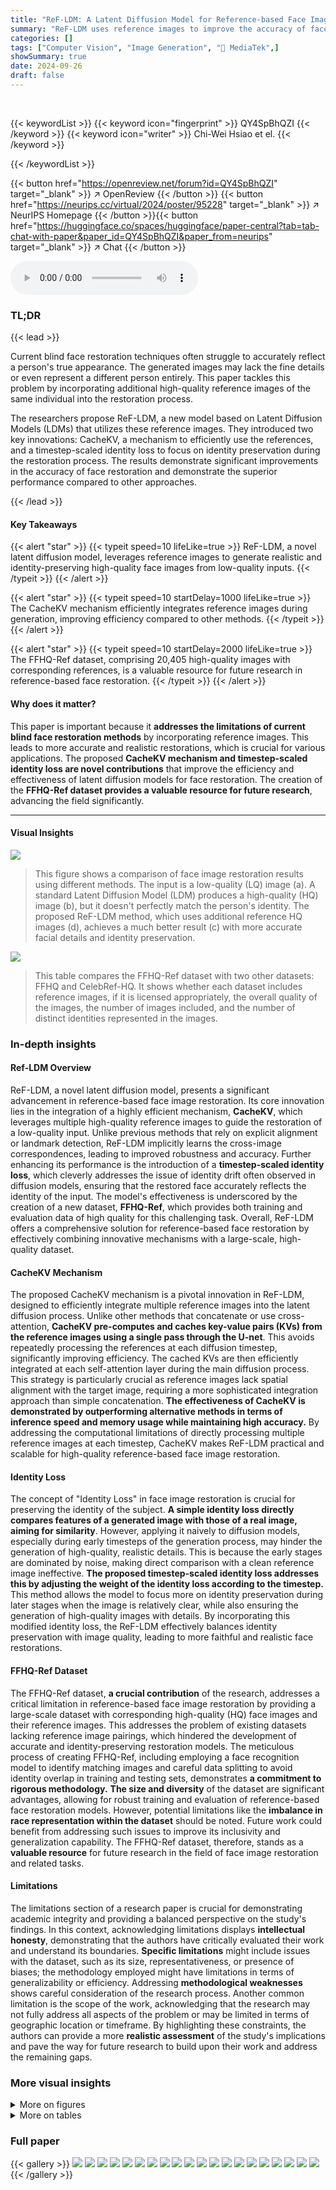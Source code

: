 ```yaml
---
title: "ReF-LDM: A Latent Diffusion Model for Reference-based Face Image Restoration"
summary: "ReF-LDM uses reference images to improve the accuracy of face image restoration, achieving high-quality results faithful to the subject's true appearance."
categories: []
tags: ["Computer Vision", "Image Generation", "🏢 MediaTek",]
showSummary: true
date: 2024-09-26
draft: false
---
```


<br>

{{< keywordList >}}
{{< keyword icon="fingerprint" >}} QY4SpBhQZI {{< /keyword >}}
{{< keyword icon="writer" >}} Chi-Wei Hsiao et el. {{< /keyword >}}
 
{{< /keywordList >}}

{{< button href="https://openreview.net/forum?id=QY4SpBhQZI" target="_blank" >}}
↗ OpenReview
{{< /button >}}
{{< button href="https://neurips.cc/virtual/2024/poster/95228" target="_blank" >}}
↗ NeurIPS Homepage
{{< /button >}}{{< button href="https://huggingface.co/spaces/huggingface/paper-central?tab=tab-chat-with-paper&paper_id=QY4SpBhQZI&paper_from=neurips" target="_blank" >}}
↗ Chat
{{< /button >}}



<audio controls>
    <source src="https://ai-paper-reviewer.com/QY4SpBhQZI/podcast.wav" type="audio/wav">
    Your browser does not support the audio element.
</audio>


### TL;DR


{{< lead >}}

Current blind face restoration techniques often struggle to accurately reflect a person's true appearance.  The generated images may lack the fine details or even represent a different person entirely. This paper tackles this problem by incorporating additional high-quality reference images of the same individual into the restoration process.

The researchers propose ReF-LDM, a new model based on Latent Diffusion Models (LDMs) that utilizes these reference images.  They introduced two key innovations: CacheKV, a mechanism to efficiently use the references, and a timestep-scaled identity loss to focus on identity preservation during the restoration process.  The results demonstrate significant improvements in the accuracy of face restoration and demonstrate the superior performance compared to other approaches.

{{< /lead >}}


#### Key Takeaways

{{< alert "star" >}}
{{< typeit speed=10 lifeLike=true >}} ReF-LDM, a novel latent diffusion model, leverages reference images to generate realistic and identity-preserving high-quality face images from low-quality inputs. {{< /typeit >}}
{{< /alert >}}

{{< alert "star" >}}
{{< typeit speed=10 startDelay=1000 lifeLike=true >}} The CacheKV mechanism efficiently integrates reference images during generation, improving efficiency compared to other methods. {{< /typeit >}}
{{< /alert >}}

{{< alert "star" >}}
{{< typeit speed=10 startDelay=2000 lifeLike=true >}} The FFHQ-Ref dataset, comprising 20,405 high-quality images with corresponding references, is a valuable resource for future research in reference-based face restoration. {{< /typeit >}}
{{< /alert >}}

#### Why does it matter?
This paper is important because it **addresses the limitations of current blind face restoration methods** by incorporating reference images. This leads to more accurate and realistic restorations, which is crucial for various applications.  The proposed **CacheKV mechanism and timestep-scaled identity loss are novel contributions** that improve the efficiency and effectiveness of latent diffusion models for face restoration. The creation of the **FFHQ-Ref dataset provides a valuable resource for future research**, advancing the field significantly.

------
#### Visual Insights



![](https://ai-paper-reviewer.com/QY4SpBhQZI/figures_1_1.jpg)

> This figure shows a comparison of face image restoration results using different methods.  The input is a low-quality (LQ) image (a). A standard Latent Diffusion Model (LDM) produces a high-quality (HQ) image (b), but it doesn't perfectly match the person's identity. The proposed ReF-LDM method, which uses additional reference HQ images (d), achieves a much better result (c) with more accurate facial details and identity preservation.





![](https://ai-paper-reviewer.com/QY4SpBhQZI/tables_6_1.jpg)

> This table compares the FFHQ-Ref dataset with two other datasets: FFHQ and CelebRef-HQ.  It shows whether each dataset includes reference images, if it is licensed appropriately, the overall quality of the images, the number of images included, and the number of distinct identities represented in the images.





### In-depth insights


#### Ref-LDM Overview
ReF-LDM, a novel latent diffusion model, presents a significant advancement in reference-based face image restoration.  Its core innovation lies in the integration of a highly efficient mechanism, **CacheKV**, which leverages multiple high-quality reference images to guide the restoration of a low-quality input.  Unlike previous methods that rely on explicit alignment or landmark detection, ReF-LDM implicitly learns the cross-image correspondences, leading to improved robustness and accuracy. Further enhancing its performance is the introduction of a **timestep-scaled identity loss**, which cleverly addresses the issue of identity drift often observed in diffusion models, ensuring that the restored face accurately reflects the identity of the input.  The model's effectiveness is underscored by the creation of a new dataset, **FFHQ-Ref**, which provides both training and evaluation data of high quality for this challenging task.  Overall, ReF-LDM offers a comprehensive solution for reference-based face restoration by effectively combining innovative mechanisms with a large-scale, high-quality dataset.

#### CacheKV Mechanism
The proposed CacheKV mechanism is a pivotal innovation in ReF-LDM, designed to efficiently integrate multiple reference images into the latent diffusion process.  Unlike other methods that concatenate or use cross-attention, **CacheKV pre-computes and caches key-value pairs (KVs) from the reference images using a single pass through the U-net**.  This avoids repeatedly processing the references at each diffusion timestep, significantly improving efficiency.  The cached KVs are then efficiently integrated at each self-attention layer during the main diffusion process. This strategy is particularly crucial as reference images lack spatial alignment with the target image, requiring a more sophisticated integration approach than simple concatenation.  **The effectiveness of CacheKV is demonstrated by outperforming alternative methods in terms of inference speed and memory usage while maintaining high accuracy.** By addressing the computational limitations of directly processing multiple reference images at each timestep, CacheKV makes ReF-LDM practical and scalable for high-quality reference-based face image restoration.

#### Identity Loss
The concept of "Identity Loss" in face image restoration is crucial for preserving the identity of the subject.  **A simple identity loss directly compares features of a generated image with those of a real image, aiming for similarity**. However, applying it naively to diffusion models, especially during early timesteps of the generation process, may hinder the generation of high-quality, realistic details. This is because the early stages are dominated by noise, making direct comparison with a clean reference image ineffective.  **The proposed timestep-scaled identity loss addresses this by adjusting the weight of the identity loss according to the timestep.** This method allows the model to focus more on identity preservation during later stages when the image is relatively clear, while also ensuring the generation of high-quality images with details. By incorporating this modified identity loss, the ReF-LDM effectively balances identity preservation with image quality, leading to more faithful and realistic face restorations.

#### FFHQ-Ref Dataset
The FFHQ-Ref dataset, **a crucial contribution** of the research, addresses a critical limitation in reference-based face image restoration by providing a large-scale dataset with corresponding high-quality (HQ) face images and their reference images.  This addresses the problem of existing datasets lacking reference image pairings, which hindered the development of accurate and identity-preserving restoration models. The meticulous process of creating FFHQ-Ref, including employing a face recognition model to identify matching images and careful data splitting to avoid identity overlap in training and testing sets, demonstrates **a commitment to rigorous methodology.**  **The size and diversity** of the dataset are significant advantages,  allowing for robust training and evaluation of reference-based face restoration models.  However, potential limitations like the **imbalance in race representation within the dataset** should be noted. Future work could benefit from addressing such issues to improve its inclusivity and generalization capability.  The FFHQ-Ref dataset, therefore, stands as a **valuable resource** for future research in the field of face image restoration and related tasks.

#### Limitations
The limitations section of a research paper is crucial for demonstrating academic integrity and providing a balanced perspective on the study's findings.  In this context, acknowledging limitations displays **intellectual honesty**, demonstrating that the authors have critically evaluated their work and understand its boundaries.  **Specific limitations** might include issues with the dataset, such as its size, representativeness, or presence of biases; the methodology employed might have limitations in terms of generalizability or efficiency.  Addressing **methodological weaknesses** shows careful consideration of the research process.  Another common limitation is the scope of the work, acknowledging that the research may not fully address all aspects of the problem or may be limited in terms of geographic location or timeframe.  By highlighting these constraints, the authors can provide a more **realistic assessment** of the study's implications and pave the way for future research to build upon their work and address the remaining gaps.


### More visual insights

<details>
<summary>More on figures
</summary>


![](https://ai-paper-reviewer.com/QY4SpBhQZI/figures_2_1.jpg)

> This figure illustrates the architecture of the ReF-LDM model, which consists of a main denoising process (using a U-net) and a CacheKV mechanism for efficiently integrating multiple reference images. The model takes a low-quality (LQ) input image and several high-quality (HQ) reference images as input and generates a high-quality (HQ) output image. The CacheKV mechanism stores key-value pairs extracted from the reference images to avoid redundant computations. The model uses a classic LDM loss and a timestep-scaled identity loss during training.


![](https://ai-paper-reviewer.com/QY4SpBhQZI/figures_4_1.jpg)

> This figure compares four different methods for integrating reference images into a diffusion model for image generation.  (a) Channel-concatenation simply concatenates the reference image features with the main input features along the channel dimension. (b) Cross-attention uses a cross-attention mechanism to relate the reference and main features, but this is done at every timestep, which is computationally expensive. (c) Spatial-concatenation concatenates the features spatially, increasing computational cost, but more effectively leveraging the spatial alignment. (d) CacheKV (the authors' method) caches the reference image features using the same U-net only once, then uses them repeatedly in each timestep, significantly increasing efficiency without compromising results.


![](https://ai-paper-reviewer.com/QY4SpBhQZI/figures_7_1.jpg)

> This figure shows the visual comparison of the results of three different training settings: without identity loss (LLDM), with naive identity loss (LLDM + LID), and with the proposed timestep-scaled identity loss (LLDM + Ltime ID). The input LQ image is severely blurred. The LLDM result shows a blurry image with missing details.  The (LLDM + LID) result shows a relatively clear image, but it has some artifacts. The (LLDM + Ltime ID) result shows a high-quality image that is similar to the ground truth image.


![](https://ai-paper-reviewer.com/QY4SpBhQZI/figures_9_1.jpg)

> This figure shows a qualitative comparison of the proposed ReF-LDM model against several state-of-the-art methods for reference-based face image restoration.  Three examples are shown, each with varying levels of degradation (FFHQ-Ref-Severe, FFHQ-Ref-Moderate, and CelebA-Test-Ref). For each example, the input low-quality (LQ) image is displayed, along with the ground truth (GT) image and the results from CodeFormer, DMDNet, LDM, and ReF-LDM. This allows for a visual comparison of the different methods' ability to reconstruct high-quality images that accurately reflect the individual's facial identity. 


![](https://ai-paper-reviewer.com/QY4SpBhQZI/figures_13_1.jpg)

> This figure shows a comparison of face image restoration results using different methods.  The input is a low-quality (LQ) face image. A standard Latent Diffusion Model (LDM) is used for restoration, which produces a high-quality (HQ) result but one that may not accurately reflect the subject's identity.  The authors' proposed method, ReF-LDM, uses additional high-quality reference images as input, to improve the accuracy of the restored identity. The figure visually demonstrates that ReF-LDM is able to generate higher-quality images that are more faithful to the individual's actual appearance.


![](https://ai-paper-reviewer.com/QY4SpBhQZI/figures_13_2.jpg)

> This figure shows examples of images from the CelebRef-HQ dataset that have issues with image quality.  The issues include mirror padding artifacts around the edges of the faces and watermarks overlaying parts of the image.  These artifacts reduce the quality of the images and demonstrate a limitation of this dataset for face restoration tasks.


![](https://ai-paper-reviewer.com/QY4SpBhQZI/figures_14_1.jpg)

> This figure shows the distribution of the number of reference images per image in the FFHQ-Ref dataset, which is used for training and testing the ReF-LDM model.  The figure is broken down into three subfigures, one for each split of the data: (a) Training set, (b) Validation set, and (c) Test set. Each subfigure displays a histogram showing the frequency of images with a specific number of reference images. The x-axis represents the number of reference images (1-9, 9+), and the y-axis shows the count of images with that many reference images.  The histograms provide an understanding of the distribution of reference images, highlighting which numbers of references are most common in each dataset split. This information is important because the ReF-LDM model uses multiple reference images for face image restoration, and the distribution of reference images in the dataset can influence the training and performance of the model.


![](https://ai-paper-reviewer.com/QY4SpBhQZI/figures_14_2.jpg)

> This figure shows a comparison of face image restoration results using a standard Latent Diffusion Model (LDM) and the proposed ReF-LDM.  The input is a low-quality (LQ) image (a). The standard LDM produces a high-quality (HQ) image (b), but it may not accurately reflect the person's true appearance.  In contrast, ReF-LDM uses additional HQ reference images (d) to generate a restored HQ image (c) that is more faithful to the original person's identity.


![](https://ai-paper-reviewer.com/QY4SpBhQZI/figures_14_3.jpg)

> This figure demonstrates the effectiveness of ReF-LDM, a reference-based face image restoration model. It shows that while a standard LDM can generate a high-quality image from a low-quality input, it may not accurately reflect the person's true appearance.  By incorporating additional high-quality reference images, ReF-LDM achieves more accurate and faithful restoration of facial features.


![](https://ai-paper-reviewer.com/QY4SpBhQZI/figures_15_1.jpg)

> This figure demonstrates the effectiveness of the proposed ReF-LDM model in restoring high-quality face images from low-quality inputs. It shows a comparison between a standard LDM approach and the ReF-LDM approach, highlighting how the inclusion of reference images significantly improves the accuracy and fidelity of the restored image. The reference images provide additional information about the person's appearance, enabling the ReF-LDM to reconstruct a more accurate and realistic image compared to the LDM which only uses the low-quality image.


![](https://ai-paper-reviewer.com/QY4SpBhQZI/figures_15_2.jpg)

> This figure shows a comparison of face image restoration results using a Latent Diffusion Model (LDM) and the proposed ReF-LDM.  The input is a low-quality (LQ) image (a).  A standard LDM produces a high-quality (HQ) image (b), but the result may not accurately reflect the person's identity.  ReF-LDM incorporates multiple HQ reference images (d) to improve the restoration, producing a result (c) that is both high-quality and preserves the identity more faithfully.


![](https://ai-paper-reviewer.com/QY4SpBhQZI/figures_16_1.jpg)

> This figure shows a qualitative comparison of face image restoration results from different methods: input low-quality (LQ) image, ground truth (GT), CodeFormer, DMDNet, LDM (Latent Diffusion Model), and ReF-LDM (the proposed method).  The comparison is done across three different datasets: FFHQ-Ref-Severe, FFHQ-Ref-Moderate, and CelebA-Test-Ref, representing varying levels of image degradation. Each row shows the results for a different input image, illustrating the strengths and weaknesses of each method in restoring detail, preserving identity, and handling different levels of image noise and corruption.


![](https://ai-paper-reviewer.com/QY4SpBhQZI/figures_16_2.jpg)

> This figure presents a qualitative comparison of face image restoration results using different methods.  The top row shows an example from the FFHQ-Ref-Severe dataset, the middle row from the FFHQ-Ref-Moderate dataset, and the bottom row from the CelebA-Test-Ref dataset. For each dataset, the image sequence shows (from left to right): the low-quality (LQ) input image, the ground truth (GT) high-quality image, and the results generated by CodeFormer, DMDNet, a standard Latent Diffusion Model (LDM), and the proposed ReF-LDM.  The comparison highlights ReF-LDM's ability to better preserve the facial identity and produce more realistic high-quality images compared to other methods.


![](https://ai-paper-reviewer.com/QY4SpBhQZI/figures_16_3.jpg)

> This figure compares the image restoration results of different methods including ReF-LDM, CodeFormer, DMDNet, and LDM on three different datasets with varying degradation levels.  It visually demonstrates ReF-LDM's superior ability to restore high-quality images that are both realistic and maintain facial identity compared to other methods, especially in cases of severe degradation.  The top row shows examples from the FFHQ-Ref-Severe dataset; the middle row shows examples from the FFHQ-Ref-Moderate dataset; and the bottom row shows examples from the CelebA-Test-Ref dataset.


![](https://ai-paper-reviewer.com/QY4SpBhQZI/figures_17_1.jpg)

> This figure demonstrates the core idea of the paper by comparing the results of a standard Latent Diffusion Model (LDM) and the proposed ReF-LDM on face image restoration.  It shows that while a regular LDM can generate a high-quality image from a low-quality input, it might not accurately reflect the person's true facial identity. In contrast, ReF-LDM, by incorporating additional high-quality reference images of the same person, produces a restored image that is both high-quality and accurately represents the individual's identity.


</details>




<details>
<summary>More on tables
</summary>


![](https://ai-paper-reviewer.com/QY4SpBhQZI/tables_7_1.jpg)
> This table compares the performance of four different mechanisms for integrating reference images into the diffusion denoising process: Channel-concatenation, Cross-attention, Spatial-concatenation, and the proposed CacheKV.  The comparison is based on several metrics: identity similarity (IDS), natural image quality evaluator (NIQE), learned perceptual image patch similarity (LPIPS), inference time, and GPU memory usage. The results show that CacheKV significantly outperforms the other methods in terms of IDS, while maintaining comparable efficiency in inference time and memory usage.

![](https://ai-paper-reviewer.com/QY4SpBhQZI/tables_7_2.jpg)
> This table presents the ablation study results for the timestep-scaled identity loss. It compares three different loss settings: using only the classic LDM loss, adding a naive identity loss, and adding the proposed timestep-scaled identity loss. The results are evaluated using the Identity Similarity (IDS) metric and the Natural Image Quality Evaluator (NIQE) metric. The table shows that the timestep-scaled identity loss improves the identity similarity without sacrificing image quality.

![](https://ai-paper-reviewer.com/QY4SpBhQZI/tables_7_3.jpg)
> This table presents the results of an ablation study on different scaling factors for the identity loss in the ReF-LDM model.  The identity loss is designed to improve the model's ability to accurately represent the identity of the subject in the generated image.  The study compares three different scaling factors: √αt, 1t<100, and 1t<500. The results show the impact of each scaling factor on the identity similarity (IDS) and Natural Image Quality Evaluator (NIQE) scores.  A lower NIQE score indicates better image quality.

![](https://ai-paper-reviewer.com/QY4SpBhQZI/tables_8_1.jpg)
> This table shows the impact of the number of reference images on the image quality.  As the number of reference images increases, both the identity similarity (IDS) and the perceptual similarity (LPIPS) improve, indicating better restoration results.

![](https://ai-paper-reviewer.com/QY4SpBhQZI/tables_8_2.jpg)
> This table shows the inference time taken by the ReF-LDM model with different numbers of reference images used. The inference time is measured on two different GPUs: GTX 1080 and RTX 3090. As the number of reference images increases, the inference time also increases significantly. When using 8 reference images, the model runs out of memory on the GTX 1080 GPU.

![](https://ai-paper-reviewer.com/QY4SpBhQZI/tables_8_3.jpg)
> This table compares the performance of ReF-LDM against several state-of-the-art methods on three benchmark datasets: FFHQ-Ref-Severe, FFHQ-Ref-Moderate, and CelebA-Test-Ref.  The metrics used for comparison are IDS (Identity Similarity), fLPIPS (face-region Learned Perceptual Image Patch Similarity), LPIPS (Learned Perceptual Image Patch Similarity), and FID (Fréchet Inception Distance).  The table highlights the superior performance of ReF-LDM in terms of identity preservation, particularly on the more challenging FFHQ-Ref-Severe dataset.  It also indicates potential data leakage issues in some competing methods, suggesting a possible reason for their lower performance relative to ReF-LDM.

</details>




### Full paper

{{< gallery >}}
<img src="https://ai-paper-reviewer.com/QY4SpBhQZI/1.png" class="grid-w50 md:grid-w33 xl:grid-w25" />
<img src="https://ai-paper-reviewer.com/QY4SpBhQZI/2.png" class="grid-w50 md:grid-w33 xl:grid-w25" />
<img src="https://ai-paper-reviewer.com/QY4SpBhQZI/3.png" class="grid-w50 md:grid-w33 xl:grid-w25" />
<img src="https://ai-paper-reviewer.com/QY4SpBhQZI/4.png" class="grid-w50 md:grid-w33 xl:grid-w25" />
<img src="https://ai-paper-reviewer.com/QY4SpBhQZI/5.png" class="grid-w50 md:grid-w33 xl:grid-w25" />
<img src="https://ai-paper-reviewer.com/QY4SpBhQZI/6.png" class="grid-w50 md:grid-w33 xl:grid-w25" />
<img src="https://ai-paper-reviewer.com/QY4SpBhQZI/7.png" class="grid-w50 md:grid-w33 xl:grid-w25" />
<img src="https://ai-paper-reviewer.com/QY4SpBhQZI/8.png" class="grid-w50 md:grid-w33 xl:grid-w25" />
<img src="https://ai-paper-reviewer.com/QY4SpBhQZI/9.png" class="grid-w50 md:grid-w33 xl:grid-w25" />
<img src="https://ai-paper-reviewer.com/QY4SpBhQZI/10.png" class="grid-w50 md:grid-w33 xl:grid-w25" />
<img src="https://ai-paper-reviewer.com/QY4SpBhQZI/11.png" class="grid-w50 md:grid-w33 xl:grid-w25" />
<img src="https://ai-paper-reviewer.com/QY4SpBhQZI/12.png" class="grid-w50 md:grid-w33 xl:grid-w25" />
<img src="https://ai-paper-reviewer.com/QY4SpBhQZI/13.png" class="grid-w50 md:grid-w33 xl:grid-w25" />
<img src="https://ai-paper-reviewer.com/QY4SpBhQZI/14.png" class="grid-w50 md:grid-w33 xl:grid-w25" />
<img src="https://ai-paper-reviewer.com/QY4SpBhQZI/15.png" class="grid-w50 md:grid-w33 xl:grid-w25" />
<img src="https://ai-paper-reviewer.com/QY4SpBhQZI/16.png" class="grid-w50 md:grid-w33 xl:grid-w25" />
<img src="https://ai-paper-reviewer.com/QY4SpBhQZI/17.png" class="grid-w50 md:grid-w33 xl:grid-w25" />
<img src="https://ai-paper-reviewer.com/QY4SpBhQZI/18.png" class="grid-w50 md:grid-w33 xl:grid-w25" />
<img src="https://ai-paper-reviewer.com/QY4SpBhQZI/19.png" class="grid-w50 md:grid-w33 xl:grid-w25" />
<img src="https://ai-paper-reviewer.com/QY4SpBhQZI/20.png" class="grid-w50 md:grid-w33 xl:grid-w25" />
{{< /gallery >}}